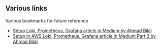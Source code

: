 ## Various links

Various bookmarks for future reference

- [Setup Loki, Prometheus, Grafana article in Medium by Ahmad Bilal](https://medium.com/@ahmadbilalch891/how-to-set-up-grafana-loki-and-prometheus-locally-with-docker-compose-part-1-of-3-62fb25e51d92)
- [Setup in AWS Loki, Prometheus, Grafana article in Medium Part 3 by Ahmad Bilal](https://medium.com/@ahmadbilalch891/deploying-grafana-loki-and-prometheus-on-aws-ecs-with-efs-and-cloud-formation-part-3-of-3-24140ea8ccfb)
